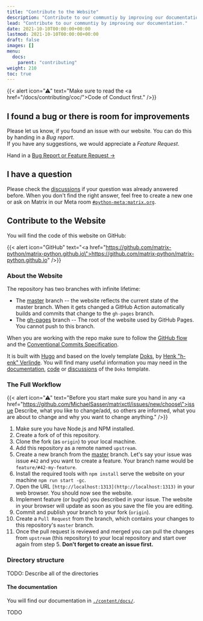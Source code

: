 ```yaml
---
title: "Contribute to the Website"
description: "Contribute to our communtiy by improving our documentation."
lead: "Contribute to our communtiy by improving our documentation."
date: 2021-10-10T00:00:00+00:00
lastmod: 2021-10-10T00:00:00+00:00
draft: false
images: []
menu:
  docs:
    parent: "contributing"
weight: 210
toc: true
---
```


{{< alert icon="⚠" text="Make sure to read the <a href=\"/docs/contributing/coc/\">Code of Conduct</a> first." />}}

## I found a bug or there is room for improvements

Please let us know, if you found an issue with our website. You can do this
by handing in a _Bug report_. <br />
If you have any suggestions, we would appreciate a _Feature Request_.

Hand in a [Bug Report or Feature Request →](https://github.com/matrix-python/matrix-python.github.io/issues/new/choose)
 
## I have a question

Please check the
[discussions](https://github.com/matrix-python/matrix-python.github.io/discussions)
if your question was already answered before.
When you don't find the right answer, feel free to create a new one or ask on
Matrix in our Meta room 
[`#python-meta:matrix.org`](https://matrix.to/#/#python-meta:matrix.org).

## Contribute to the Website

You will find the code of this website on GitHub:

{{< alert icon="GitHub" text="<a href=\"https://github.com/matrix-python/matrix-python.github.io\">https://github.com/matrix-python/matrix-python.github.io</a>" />}}

### About the Website

The repository has two branches with infinite lifetime:

- The 
  [master](https://github.com/matrix-python/matrix-python.github.io/tree/master) 
  branch -- the website reflects the current state of the master branch. 
  When it gets changed a GitHub Action automatically builds and commits that
  change to the `gh-pages` branch.
- The 
  [gh-pages](https://github.com/matrix-python/matrix-python.github.io/tree/gh-pages)
  branch -- The root of the website used by GitHub Pages. You cannot push to 
  this branch.
  
When you are working with the repo make sure to follow the
[GitHub flow](https://guides.github.com/introduction/flow/) 
and the
[Conventional Commits Specification](https://www.conventionalcommits.org/en/v1.0.0/).

It is built with [Hugo](https://gohugo.io/) and based on the lovely template
[Doks](https://getdoks.org/), by
[Henk "h-enk" Verlinde](https://github.com/h-enk). 
You will find many useful information you may need in the
[documentation](https://getdoks.org/docs/prologue/introduction/), 
[code](https://github.com/h-enk/doks)
or
[discussions](https://github.com/h-enk/doks/discussions)
of the `Doks` template.

### The Full Workflow

{{< alert icon="⚠" text="Before you start make sure you hand in any <a href=\"https://github.com/MichaelSasser/matrixctl/issues/new/choose\">issue</a> Describe, what you like to change/add, so others are informed, what you are about to change and why you want to change anything." />}}

1.  Make sure you have Node.js and NPM installed.
2.  Create a fork of of this repository.
3.  Clone the fork (as `origin`) to your local machine.
4.  Add this repository as a remote named `upstream`.
5.  Create a new branch from the
    [master](https://github.com/matrix-python/matrix-python.github.io/tree/master)
    branch. Let's say your issue was issue `#42` and you want to create a 
    feature.
    Your branch name would be `feature/#42-my-feature`.
6.  Install the required tools with `npm install` serve the website on your 
    machine `npm run start -gc`.
7.  Open the URL `[http://localhost:1313](http://localhost:1313)` in your 
    web browser. You should now see the website.
8.  Implement feature (or bugfix) you described in your issue. The website in
    your browser will update as soon as you save the file you are editing.
10. Commit and publish your branch to your fork (`origin`).
11. Create a `Pull Request` from the branch, which contains your changes to
    this repository's `master` branch. 
12. Once the pull request is reviewed and merged you can pull the changes from
   ``upstream`` (this repository) to your local repository and start
    over again from step 5. **Don't forget to create an issue first.**

### Directory structure

TODO: Describe all of the directories

#### The documentation

You will find our documentation in
[`./content/docs/`](https://github.com/matrix-python/matrix-python.github.io/tree/master/content/docs).

TODO


<!--vim: set ft=pandoc :-->

